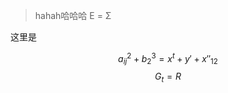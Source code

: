 


> hahah哈哈哈
> E = Σ

这里是

$$ a_{ij}^{2} + b^3_{2}=x^{t} + y' + x''_{12} $$
$$ G_{t} = R $$





<!--stackedit_data:
eyJoaXN0b3J5IjpbLTEyNzQxNjkwMTksLTI5NjIwMzc0MSw0OD
Y1NjgzMzVdfQ==
-->